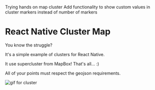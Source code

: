 Trying hands on map cluster 
Add functionality to show custom values in cluster markers instead of number of markers

# React Native Cluster Map

You know the struggle?

It's a simple example of clusters for React Native.

It use supercluster from MapBox! That's all... :)

All of your points must respect the geojson requirements.

![gif for cluster](https://github.com/warka0/react-native-cluster-example/blob/master/cluster.gif)
